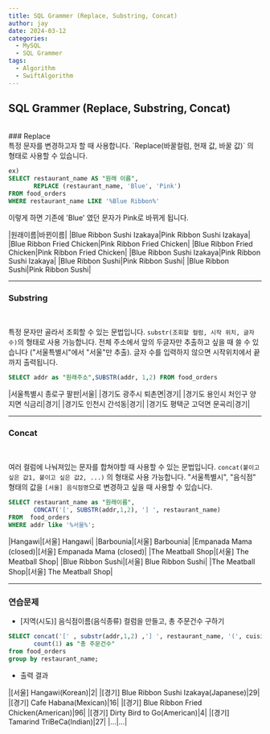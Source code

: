 ```yaml
---
title: SQL Grammer (Replace, Substring, Concat)
author: jay
date: 2024-03-12
categories:
  - MySQL
  - SQL Grammer
tags:
  - Algorithm
  - SwiftAlgorithm
---
```

## SQL Grammer (Replace, Substring, Concat)
<br />
### Replace
<br />
특정 문자를 변경하고자 할 때 사용합니다. `Replace(바꿀컬럼, 현재 값, 바꿀 값)` 의 형태로 사용할 수 있습니다.

```sql
ex)
SELECT restaurant_name AS "원래 이름",  
       REPLACE (restaurant_name, 'Blue', 'Pink')  
FROM food_orders  
WHERE restaurant_name LIKE '%Blue Ribbon%'
```

이렇게 하면 기존에 'Blue' 였던 문자가 Pink로 바뀌게 됩니다.


|원래이름|바뀐이름|
|Blue Ribbon Sushi Izakaya|Pink Ribbon Sushi Izakaya|
|Blue Ribbon Fried Chicken|Pink Ribbon Fried Chicken|
|Blue Ribbon Fried Chicken|Pink Ribbon Fried Chicken|
|Blue Ribbon Sushi Izakaya|Pink Ribbon Sushi Izakaya|
|Blue Ribbon Sushi|Pink Ribbon Sushi|
|Blue Ribbon Sushi|Pink Ribbon Sushi|


---

### Substring
<br />

특정 문자만 골라서 조회할 수 있는 문법입니다. `substr(조회할 컬럼, 시작 위치, 글자 수)`의 형태로 사용 가능합니다. 전체 주소에서 앞의 두글자만 추출하고 싶을 때 쓸 수 있습니다 ("서울특별시"에서 "서울"만 추출). 글자 수를 입력하지 않으면 시작위치에서 끝까지 출력됩니다.

```sql
SELECT addr as "원래주소",SUBSTR(addr, 1,2) FROM food_orders
```

|서울특별시 종로구 팔판|서울|
|경기도 광주시 퇴촌면|경기|
|경기도 용인시 처인구 양지면 식금리|경기|
|경기도 인천시 간석동|경기|
|경기도 평택군 고덕면 문곡리|경기|


---

### Concat
<br />

여러 컬럼에 나눠져있는 문자를 합쳐야할 때 사용할 수 있는 문법입니다. `concat(붙이고 싶은 값1, 붙이고 싶은 값2, ...)` 의 형태로 사용 가능합니다. "서울특별시", "음식점" 형태의 값을 `[서울] 음식점명`으로 변경하고 싶을 때 사용할 수 있습니다.

```sql
SELECT restaurant_name as "원래이름",  
       CONCAT('[', SUBSTR(addr,1,2), '] ', restaurant_name)  
FROM  food_orders  
WHERE addr like '%서울%';
```

|Hangawi|[서울] Hangawi|
|Barbounia|[서울] Barbounia|
|Empanada Mama (closed)|[서울] Empanada Mama (closed)|
|The Meatball Shop|[서울] The Meatball Shop|
|Blue Ribbon Sushi|[서울] Blue Ribbon Sushi|
|The Meatball Shop|[서울] The Meatball Shop|


---

### 연습문제

- [지역(시도)] 음식점이름(음식종류) 컬럼을 만들고, 총 주문건수 구하기

```sql
SELECT concat('[' , substr(addr,1,2) ,'] ', restaurant_name, '(', cuisine_type, ')') as "음식점 상세",  
       count(1) as "총 주문건수"  
from food_orders  
group by restaurant_name;
```

- 출력 결과


|[서울] Hangawi(Korean)|2|
|[경기] Blue Ribbon Sushi Izakaya(Japanese)|29|
|[경기] Cafe Habana(Mexican)|16|
|[경기] Blue Ribbon Fried Chicken(American)|96|
|[경기] Dirty Bird to Go(American)|4|
|[경기] Tamarind TriBeCa(Indian)|27|
|...|...|
